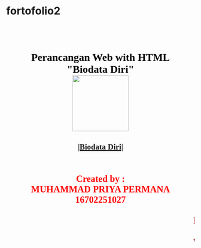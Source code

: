 # fortofolio2
<html>
<head> <title>WEB DESIGN BIODATA</title>
<br>
<br>
<body >

<h1>
<center>
<font face="Bradley Hand ITC" color="Black" fontsize="4">Perancangan Web with HTML</font>
<br>
<font face="Bradley Hand ITC" color="Black" fontsize="4">"Biodata Diri"</font>
<br>
<img src = "priyo.jpeg" width = "150 px" height = "150" > 
</center>
</h1>

<h2>
<center>
<font face = "Comic Sans MS" Color = "Grey" size = "big" > <a href ="biodata.html"> |Biodata Diri| </a> 
<br>
<br>


<h3>
<center>
<blink> <font face = "Comic Sans MS" Color = "Red" Font Size = "small" > Created by :
<center>
<blink> <font face = "Comic Sans MS" Color = "Red" Font Size = "small" > MUHAMMAD PRIYA PERMANA
<center>
<blink> <font face = "Comic Sans MS" Color = "Red" Font Size = "small" > 16702251027

<br>
<br>
<footer>
<marquee> <font face = "Calibri" Color = "Brown" Font Size = "small"> Presented by ME
 
 web
